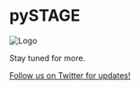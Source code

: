 # pySTAGE
![Logo](https://avatars.githubusercontent.com/u/84376736?s=200&v=4)

Stay tuned for more.

[Follow us on Twitter for updates!](https://twitter.com/pystage)
